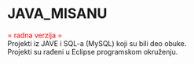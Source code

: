 # JAVA_MISANU
<div style="color: red"> = radna verzija = </div>
Projekti iz JAVE i SQL-a (MySQL) koji su bili deo obuke. <br/>
Projekti su rađeni u Eclipse programskom okruženju.

